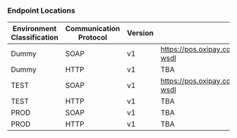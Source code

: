 <h3>Endpoint Locations</h3>

Environment<br/>Classification | Communication<br/>Protocol | Version | URL
----------|----------|----------|----------
Dummy | SOAP | v1 | <a href="https://pos.oxipay.com.au/soap/v1/TestService.svc?wsdl">https://pos.oxipay.com.au/soap/v1/TestService.svc?wsdl</a>
Dummy | HTTP | v1 | TBA
TEST | SOAP | v1 | <a href="https://pos.oxipay.com.au/soap/v1/Service.svc?wsdl">https://pos.oxipay.com.au/soap/v1/Service.svc?wsdl</a>
TEST | HTTP | v1 | TBA
PROD | SOAP | v1 | TBA
PROD | HTTP | v1 | TBA
